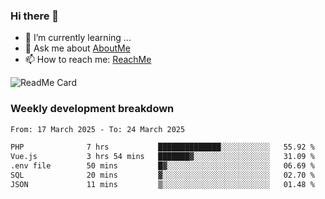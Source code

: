 ### Hi there 👋

- 🌱 I’m currently learning ...
- 💬 Ask me about [AboutMe](https://www.itzcy.com/about)
- 📫 How to reach me: [ReachMe](https://www.itzcy.com/about)

![ReadMe Card](https://github-readme-stats-ten-gilt.vercel.app/api?username=SuperChenYun&show_icons=true&title_color=fff&icon_color=79ff97&text_color=9f9f9f&bg_color=151515&hide_border=true)

### Weekly development breakdown
<!--START_SECTION:waka-->

```txt
From: 17 March 2025 - To: 24 March 2025

PHP              7 hrs           ██████████████░░░░░░░░░░░   55.92 %
Vue.js           3 hrs 54 mins   ███████▓░░░░░░░░░░░░░░░░░   31.09 %
.env file        50 mins         █▓░░░░░░░░░░░░░░░░░░░░░░░   06.69 %
SQL              20 mins         ▓░░░░░░░░░░░░░░░░░░░░░░░░   02.70 %
JSON             11 mins         ▒░░░░░░░░░░░░░░░░░░░░░░░░   01.48 %
```

<!--END_SECTION:waka-->
